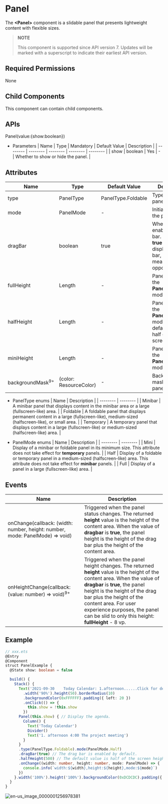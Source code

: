 # Panel

The **<Panel\>** component is a slidable panel that presents lightweight content with flexible sizes.

> **NOTE**
>
> This component is supported since API version 7. Updates will be marked with a superscript to indicate their earliest API version.


## Required Permissions

None


## Child Components

This component can contain child components.


## APIs

Panel(value:{show:boolean})

- Parameters
  | Name | Type | Mandatory | Default Value | Description |
  | -------- | -------- | -------- | -------- | -------- |
  | show | boolean | Yes | - | Whether to show or hide the panel. |


## Attributes

| Name | Type | Default Value | Description |
| -------- | -------- | -------- | -------- |
| type | PanelType | PanelType.Foldable | Type of the panel. |
| mode | PanelMode | - | Initial status of the panel. |
| dragBar | boolean | true | Whether to enable a drag bar. The value **true** means to display the drag bar, and **false** means the opposite. |
| fullHeight | Length | - | Panel height in the **PanelMode.Full** mode. |
| halfHeight | Length | - | Panel height in the **PanelMode.Half** mode. The default value is half of the screen height. |
| miniHeight | Length | - | Panel height in the **PanelMode.Mini** mode. |
| backgroundMask<sup>9+</sup>|(color: ResourceColor)| - |Background mask of the panel.|

- PanelType enums
  | Name | Description |
  | -------- | -------- |
  | Minibar | A minibar panel that displays content in the minibar area or a large (fullscreen-like) area. |
  | Foldable | A foldable panel that displays permanent content in a large (fullscreen-like), medium-sized (halfscreen-like), or small area. |
  | Temporary | A temporary panel that displays content in a large (fullscreen-like) or medium-sized (halfscreen-like) area. |

- PanelMode enums
  | Name | Description |
  | -------- | -------- |
  | Mini | Display of a minibar or foldable panel in its minimum size. This attribute does not take effect for **temporary** panels. |
  | Half | Display of a foldable or temporary panel in a medium-sized (halfscreen-like) area. This attribute does not take effect for **minibar** panels. |
  | Full | Display of a panel in a large (fullscreen-like) area. |


## Events

| Name | Description |
| -------- | -------- |
| onChange(callback: (width: number, height: number, mode: PanelMode) =&gt; void) | Triggered when the panel status changes. The returned **height** value is the height of the content area. When the value of **dragbar** is **true**, the panel height is the height of the drag bar plus the height of the content area. |
| onHeightChange(callback: (value: number) => void)<sup>9+</sup> |Triggered when the panel height changes. The returned **height** value is the height of the content area. When the value of **dragbar** is **true**, the panel height is the height of the drag bar plus the height of the content area. For user experience purposes, the panel can be slid to only this height: **fullHeight** - 8 vp. |

## Example


```ts
// xxx.ets
@Entry
@Component
struct PanelExample {
  @State show: boolean = false

  build() {
    Stack() {
      Text('2021-09-30    Today Calendar: 1.afternoon......Click for details')
        .width('90%').height(50).borderRadius(10)
        .backgroundColor(0xFFFFFF).padding({ left: 20 })
        .onClick(() => {
          this.show = !this.show
        })
      Panel(this.show) { // Display the agenda.
        Column() {
          Text('Today Calendar')
          Divider()
          Text('1. afternoon 4:00 The project meeting')
        }
      }
      .type(PanelType.Foldable).mode(PanelMode.Half)
      .dragBar(true) // The drag bar is enabled by default.
      .halfHeight(500) // The default value is half of the screen height.
      .onChange((width: number, height: number, mode: PanelMode) => {
        console.info(`width:${width},height:${height},mode:${mode}`)
      })
    }.width('100%').height('100%').backgroundColor(0xDCDCDC).padding({ top: 5 })
  }
}
```

![en-us_image_0000001256978381](figures/en-us_image_0000001256978381.gif)
